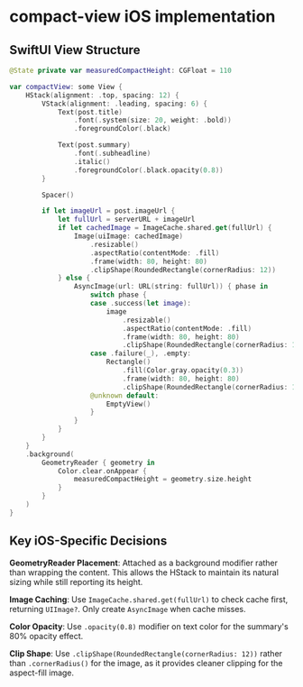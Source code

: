 # compact-view iOS implementation

## SwiftUI View Structure

```swift
@State private var measuredCompactHeight: CGFloat = 110

var compactView: some View {
    HStack(alignment: .top, spacing: 12) {
        VStack(alignment: .leading, spacing: 6) {
            Text(post.title)
                .font(.system(size: 20, weight: .bold))
                .foregroundColor(.black)

            Text(post.summary)
                .font(.subheadline)
                .italic()
                .foregroundColor(.black.opacity(0.8))
        }

        Spacer()

        if let imageUrl = post.imageUrl {
            let fullUrl = serverURL + imageUrl
            if let cachedImage = ImageCache.shared.get(fullUrl) {
                Image(uiImage: cachedImage)
                    .resizable()
                    .aspectRatio(contentMode: .fill)
                    .frame(width: 80, height: 80)
                    .clipShape(RoundedRectangle(cornerRadius: 12))
            } else {
                AsyncImage(url: URL(string: fullUrl)) { phase in
                    switch phase {
                    case .success(let image):
                        image
                            .resizable()
                            .aspectRatio(contentMode: .fill)
                            .frame(width: 80, height: 80)
                            .clipShape(RoundedRectangle(cornerRadius: 12))
                    case .failure(_), .empty:
                        Rectangle()
                            .fill(Color.gray.opacity(0.3))
                            .frame(width: 80, height: 80)
                            .clipShape(RoundedRectangle(cornerRadius: 12))
                    @unknown default:
                        EmptyView()
                    }
                }
            }
        }
    }
    .background(
        GeometryReader { geometry in
            Color.clear.onAppear {
                measuredCompactHeight = geometry.size.height
            }
        }
    )
}
```

## Key iOS-Specific Decisions

**GeometryReader Placement**: Attached as a background modifier rather than wrapping the content. This allows the HStack to maintain its natural sizing while still reporting its height.

**Image Caching**: Use `ImageCache.shared.get(fullUrl)` to check cache first, returning `UIImage?`. Only create `AsyncImage` when cache misses.

**Color Opacity**: Use `.opacity(0.8)` modifier on text color for the summary's 80% opacity effect.

**Clip Shape**: Use `.clipShape(RoundedRectangle(cornerRadius: 12))` rather than `.cornerRadius()` for the image, as it provides cleaner clipping for the aspect-fill image.
